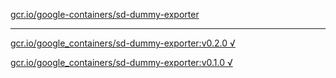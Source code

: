 [gcr.io/google-containers/sd-dummy-exporter](https://hub.docker.com/r/anjia0532/sd-dummy-exporter/tags/) 

----
[gcr.io/google_containers/sd-dummy-exporter:v0.2.0 √](https://hub.docker.com/r/anjia0532/sd-dummy-exporter/tags/)

[gcr.io/google_containers/sd-dummy-exporter:v0.1.0 √](https://hub.docker.com/r/anjia0532/sd-dummy-exporter/tags/)

